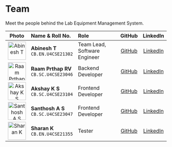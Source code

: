 # Team

Meet the people behind the Lab Equipment Management System.

<table>
  <thead>
    <tr>
      <th style="text-align:center;">Photo</th>
      <th style="text-align:left;">Name & Roll No.</th>
      <th style="text-align:left;">Role</th>
      <th style="text-align:center;">GitHub</th>
      <th style="text-align:center;">LinkedIn</th>
    </tr>
  </thead>
  <tbody>
    <tr>
      <td align="center">
        <img src="../../public/team/abinesh.jpg" alt="Abinesh T" width="56">
      </td>
      <td>
        <strong>Abinesh T</strong><br>
        <code>CB.EN.U4CSE21302</code>
      </td>
      <td>Team Lead, Software Engineer</td>
      <td align="center">
        <a href="https://github.com/knightempire" target="_blank">GitHub</a>
      </td>
      <td align="center">
        <a href="https://www.linkedin.com/in/abinesh-t/" target="_blank">LinkedIn</a>
      </td>
    </tr>
    <tr>
      <td align="center">
        <img src="../../public/team/raam.jpg" alt="Raam Prthap RV" width="56">
      </td>
      <td>
        <strong>Raam Prthap RV</strong><br>
        <code>CB.SC.U4CSE23046</code>
      </td>
      <td>Backend Developer</td>
      <td align="center">
        <a href="https://github.com/Raamprathap" target="_blank">GitHub</a>
      </td>
      <td align="center">
        <a href="https://www.linkedin.com/in/raamprathap/" target="_blank">LinkedIn</a>
      </td>
    </tr>
    <tr>
      <td align="center">
        <img src="../../public/team/akshay.jpg" alt="Akshay K S" width="56">
      </td>
      <td>
        <strong>Akshay K S</strong><br>
        <code>CB.SC.U4CSE23104</code>
      </td>
      <td>Frontend Developer</td>
      <td align="center">
        <a href="https://github.com/akshayks13" target="_blank">GitHub</a>
      </td>
      <td align="center">
        <a href="https://www.linkedin.com/in/akshayks13/" target="_blank">LinkedIn</a>
      </td>
    </tr>
    <tr>
      <td align="center">
        <img src="../../public/team/santhosh.jpg" alt="Santhosh A S" width="56">
      </td>
      <td>
        <strong>Santhosh A S</strong><br>
        <code>CB.SC.U4CSE23047</code>
      </td>
      <td>Frontend Developer</td>
      <td align="center">
        <a href="https://github.com/Santhosh292K" target="_blank">GitHub</a>
      </td>
      <td align="center">
        <a href="https://www.linkedin.com/in/santhosh-a-s-2a7b232a2/" target="_blank">LinkedIn</a>
      </td>
    </tr>
    <tr>
      <td align="center">
        <img src="../../public/team/sharan.jpg" alt="Sharan K" width="56">
      </td>
      <td>
        <strong>Sharan K</strong><br>
        <code>CB.EN.U4CSE21355</code>
      </td>
      <td>Tester</td>
      <td align="center">
        <a href="https://github.com/Sharan450522" target="_blank">GitHub</a>
      </td>
      <td align="center">
        <a href="https://www.linkedin.com/in/sharan-k-2b5b232a3/" target="_blank">LinkedIn</a>
      </td>
    </tr>
  </tbody>
</table>

